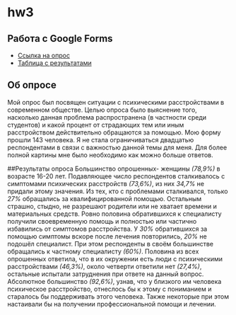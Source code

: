 # hw3
## Работа с Google Forms
* [Cсылка на опрос](https://docs.google.com/forms/d/1HPLix8GRybWJeyjHfRvdnWfIKCAWC53nlB04Xbq3xME/edit)
* [Таблица с результатами](https://docs.google.com/spreadsheets/d/1r_mtxB8kHpuJHy_-m6fnhdAxId6FQlDqrbe6jO-xoNk/edit?usp=sharing)

## Об опросе
Мой опрос был посвящен ситуации с психическими расстройствами в современном обществе. Целью  опроса было выяснение того, насколько данная проблема распространена (в частности среди студентов) и какой процент от страдающих тем или иным расстройством действительно обращаются за помощью. Мою форму прошли 143 человека. Я не стала ограничиваться двадцатью респондентами в связи с важностью данной темы для меня. Для более полной картины мне было необходимо как можно больше ответов.

##Результаты опроса
Большинство опрошенных- женщины *(78,9%)* в возрасте 16-20 лет.
Подавляющее число респондентов сталкивалось с симптомами психических расстройств *(73,6%)*, из них *34,7%* не придали этому значения. 
Из тех, кто с проблемами сталкивался, только *27%* обращались за квалифицированной помощью. Остальным страшно, стыдно, не разрешают родители или не хватает времени и материальных средств. 
Ровно половина обратившихся к специалисту получили своевременную помощь и полностью или частично избавились от симптомов расстройства. У *30%* обратившихся за помощью симптомы вскоре после лечения повторились, *20%* не подошёл специалист. При этом респонденты в своём большинстве обращались к частному специалисту *(60%)*. 
Половина из всех опрошенных ответила, что в их окружении есть люди с психическими расстройствами *(46,3%)*, около четверти ответили нет *(27,4%)*, остальные испытали затруднения при ответе на данный вопрос. 
Абсолютное большинство *(92,6%)*, узнав, что у близкого им человека психическое расстройство, отнеслось бы к этому с пониманием и старалось бы поддерживать этого человека. Также некоторые при этом настаивали бы на получении профессиональной помощи и лечении.

